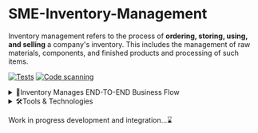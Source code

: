 # SME-Inventory-Management

Inventory management refers to the process of **ordering, storing, using, and selling** a company's inventory.
This includes the management of raw materials, components, and finished products and processing of such items.

[![Tests](https://github.com/hossainchisty/SME-Inventory-Management/actions/workflows/test.yml/badge.svg?branch=master)](https://github.com/hossainchisty/SME-Inventory-Management/actions/workflows/test.yml) [![Code scanning](https://github.com/hossainchisty/SME-Inventory-Management/actions/workflows/codeql-analysis.yml/badge.svg?branch=master)](https://github.com/hossainchisty/SME-Inventory-Management/actions/workflows/codeql-analysis.yml)

<!-- Summary start -->
<details>
  <summary>
  🎯Inventory Manages END-TO-END Business Flow
  </summary>

1. Business Product's Management
2. Business Supplier's Management
3. Customer's Management
4. Product Sales Management
5. Product Return Management
6. Product Buy/Purchase Management
7. Business Expense Management
8. Product Stock Management
9. Business Profit-Loss-Growth
10. And More...

</details>

<details>
  <summary>
  🛠️Tools & Technologies 
  </summary>

### Core

1. Python
2. Django
3. Django REST Framework
4. Postgres

### Testing and Linting

1. pytest
2. Coverage.py
3. Flake8
4. Black
5. isort

### Services

1. Docker
2. Github
3. Github Actions
4. Heroku

</details>
<!-- Summary end -->

Work in progress development and integration...⌛
